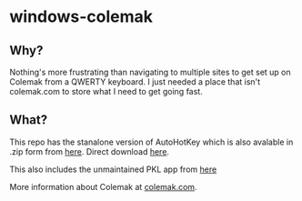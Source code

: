 # windows-colemak

## Why?
Nothing's more frustrating than navigating to multiple sites to get set up on
Colemak from a QWERTY keyboard. I just needed a place that isn't colemak.com to
store what I need to get going fast.

## What?
This repo has the stanalone version of AutoHotKey which is also avalable in .zip
form from [here](https://autohotkey.com/download/).
Direct download [here](https://autohotkey.com/download/ahk.zip).

This also includes the unmaintained PKL app from [here](https://sourceforge.net/projects/pkl/files/Standalone%20Layouts/)

More information about Colemak at [colemak.com](https://colemak.com).
